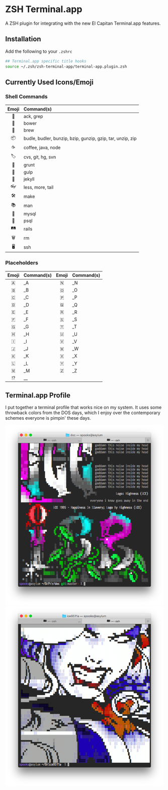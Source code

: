 # ZSH Terminal.app

A ZSH plugin for integrating with the new El Capitan Terminal.app features.

## Installation

Add the following to your `.zshrc`

```zsh
## Terminal.app specific title hooks
source ~/.zsh/zsh-terminal-app/terminal-app.plugin.zsh
```

## Currently Used Icons/Emoji

### Shell Commands

| Emoji | Command(s)          |
|:-----:|:--------------------|
| 🔎     |  ack, grep          |
| 🏹     |  bower              |
| 🍺     |  brew               |
| 📦     |  budle, budler, bunzip, bzip, gunzip, gzip, tar, unzip, zip  |
| ☕     |  coffee, java, node |
| 🏷     |  cvs, git, hg, svn  |
| 🐽     |  grunt              |
| 🍹     |  gulp               |
| 💉     |  jekyll             |
| 👓     |  less, more, tail   |
| 🛠     |  make               |
| 📚     |  man                |
| 🐬     |  mysql              |
| 🐘     |  psql               |
| 🛤     |  rails              |
| 🗑     |  rm                 |
| 🖥     |  ssh                |

### Placeholders

| Emoji | Command(s) | Emoji | Command(s) |
|:-----:|:-----------|:-----:|:-----------|
| 🇦 |  _A | 🇳 |  _N |
| 🇧 |  _B | 🇴 |  _O |
| 🇨 |  _C | 🇵 |  _P |
| 🇩 |  _D | 🇶 |  _Q |
| 🇪 |  _E | 🇷 |  _R |
| 🇫 |  _F | 🇸 |  _S |
| 🇬 |  _G | 🇹 |  _T |
| 🇭 |  _H | 🇺 |  _U |
| 🇮 |  _I | 🇻 |  _V |
| 🇯 |  _J | 🇼 |  _W |
| 🇰 |  _K | 🇽 |  _X |
| 🇱 |  _L | 🇾 |  _Y |
| 🇲 |  _M | 🇿 |  _Z |
| ⁉ |  __ |   |   |

## Terminal.app Profile

I put together a terminal profile that works nice on my system. It uses some
throwback colors from the DOS days, which I enjoy over the contemporary schemes
everyone is pimpin' these days.

![iCE Profile Screen #1](/doc/screen-ice-pro-0.png)
![iCE Profile Screen #2](/doc/screen-ice-pro-1.png)

